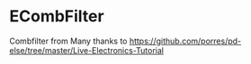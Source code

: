 # ECombFilter
Combfilter from Many thanks to https://github.com/porres/pd-else/tree/master/Live-Electronics-Tutorial
